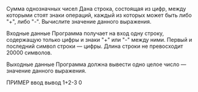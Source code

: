 Сумма однозначных чисел
Дана строка, состоящая из цифр, между которыми стоят знаки операций, каждый из которых может быть либо "+", либо "-". Вычислите значение данного выражения.

Входные данные
Программа получает на вход одну строку, содержащую только цифры и знаки "+" или "-" между ними. Первый и последний символ строки — цифры. Длина строки не превосходит 20000 символов.

Выходные данные
Программа должна вывести одно целое число — значение данного выражения.

ПРИМЕР
ввод	вывод
1+2-3
0
